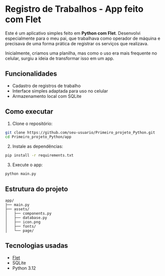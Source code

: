 # Registro de Trabalhos - App feito com Flet

Este é um aplicativo simples feito em **Python com Flet**. Desenvolvi especialmente para o meu pai, que trabalhava como operador de máquina e precisava de uma forma prática de registrar os serviços que realizava.

Inicialmente, criamos uma planilha, mas como o uso era mais frequente no celular, surgiu a ideia de transformar isso em um app.

## Funcionalidades
- Cadastro de registros de trabalho
- Interface simples adaptada para uso no celular
- Armazenamento local com SQLite

## Como executar

1. Clone o repositório:
```bash
git clone https://github.com/seu-usuario/Primeiro_projeto_Python.git
cd Primeiro_projeto_Python/app
```

2. Instale as dependências:
```bash
pip install -r requirements.txt
```

3. Execute o app:
```bash
python main.py
```

## Estrutura do projeto
```
app/
├── main.py
├── assets/
│   ├── components.py
│   ├── database.py
│   ├── icon.png
│   ├── fonts/
│   └── page/
```

## Tecnologias usadas
- [Flet](https://flet.dev)
- SQLite
- Python 3.12
